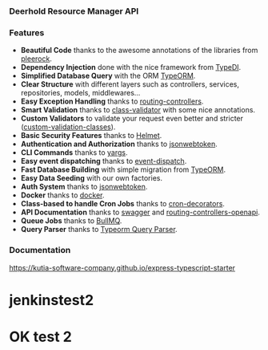 ### Deerhold Resource Manager API


### Features

- **Beautiful Code** thanks to the awesome annotations of the libraries from [pleerock](https://github.com/pleerock).
- **Dependency Injection** done with the nice framework from [TypeDI](https://github.com/pleerock/typedi).
- **Simplified Database Query** with the ORM [TypeORM](https://github.com/typeorm/typeorm).
- **Clear Structure** with different layers such as controllers, services, repositories, models, middlewares...
- **Easy Exception Handling** thanks to [routing-controllers](https://github.com/pleerock/routing-controllers).
- **Smart Validation** thanks to [class-validator](https://github.com/pleerock/class-validator) with some nice annotations.
- **Custom Validators** to validate your request even better and stricter ([custom-validation-classes](https://github.com/pleerock/class-validator#custom-validation-classes)).
- **Basic Security Features** thanks to [Helmet](https://helmetjs.github.io/).
- **Authentication and Authorization** thanks to [jsonwebtoken](https://github.com/auth0/node-jsonwebtoken).
- **CLI Commands** thanks to [yargs](https://github.com/yargs/yargs).
- **Easy event dispatching** thanks to [event-dispatch](https://github.com/pleerock/event-dispatch).
- **Fast Database Building** with simple migration from [TypeORM](https://github.com/typeorm/typeorm).
- **Easy Data Seeding** with our own factories.
- **Auth System** thanks to [jsonwebtoken](https://github.com/auth0/node-jsonwebtoken).
- **Docker** thanks to [docker](https://github.com/docker).
- **Class-based to handle Cron Jobs** thanks to [cron-decorators](https://github.com/mrbandler/cron-decorators).
- **API Documentation** thanks to [swagger](http://swagger.io/) and [routing-controllers-openapi](https://github.com/epiphone/routing-controllers-openapi).
- **Queue Jobs** thanks to [BullMQ](https://github.com/taskforcesh/bullmq).
- **Query Parser** thanks to [Typeorm Query Parser](https://github.com/gentritabazi01/typeorm-simple-query-parser).

### Documentation

https://kutia-software-company.github.io/express-typescript-starter

# jenkinstest2
# OK test 2